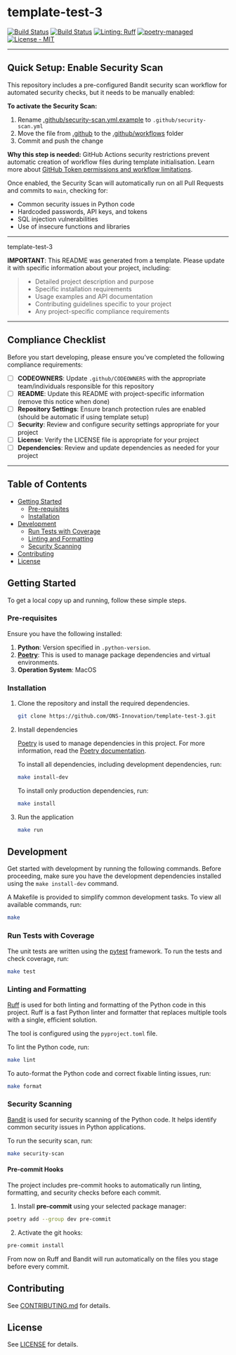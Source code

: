 # template-test-3

[![Build Status](https://github.com/ONS-Innovation/template-test-3/actions/workflows/ci.yml/badge.svg)](https://github.com/ONS-Innovation/template-test-3/actions/workflows/ci.yml) <!-- Uncomment after enabling Security Scan by renaming [security-scan.yml.example](.github/security-scan.yml.example) to security-scan.yml and moving it to the [.github/workflows](.github/workflows) folder [![Build Status](https://github.com/ONS-Innovation/template-test-3/actions/workflows/security-scan.yml/badge.svg)](https://github.com/ONS-Innovation/template-test-3/actions/workflows/security-scan.yml) -->
[![Build Status](https://github.com/ONS-Innovation/template-test-3/actions/workflows/codeql.yml/badge.svg)](https://github.com/ONS-Innovation/template-test-3/actions/workflows/codeql.yml)
[![Linting: Ruff](https://img.shields.io/endpoint?url=https://raw.githubusercontent.com/charliermarsh/ruff/main/assets/badge/v2.json)](https://github.com/astral-sh/ruff)
[![poetry-managed](https://img.shields.io/badge/poetry-managed-blue)](https://python-poetry.org/)
[![License - MIT](https://img.shields.io/badge/licence%20-MIT-1ac403.svg)](https://github.com/ONS-Innovation/template-test-3/blob/main/LICENSE)

---

## Quick Setup: Enable Security Scan

This repository includes a pre-configured Bandit security scan workflow for automated security checks, but it needs to be manually enabled:

**To activate the Security Scan:**

1. Rename [.github/security-scan.yml.example](.github/security-scan.yml.example) to `.github/security-scan.yml`
2. Move the file from [.github](.github) to the [.github/workflows](.github/workflows) folder
3. Commit and push the change

**Why this step is needed:**
GitHub Actions security restrictions prevent automatic creation of workflow files during template initialisation.
Learn more about [GitHub Token permissions and workflow limitations](https://docs.github.com/en/actions/security-guides/automatic-token-authentication#permissions-for-the-github_token).

Once enabled, the Security Scan will automatically run on all Pull Requests and commits to `main`, checking for:

- Common security issues in Python code
- Hardcoded passwords, API keys, and tokens
- SQL injection vulnerabilities
- Use of insecure functions and libraries

---

template-test-3

**IMPORTANT**: This README was generated from a template.
Please update it with specific information about your project, including:

> - Detailed project description and purpose
> - Specific installation requirements
> - Usage examples and API documentation
> - Contributing guidelines specific to your project
> - Any project-specific compliance requirements

---

## Compliance Checklist

Before you start developing, please ensure you've completed the following compliance requirements:

- [ ] **CODEOWNERS**: Update `.github/CODEOWNERS` with the appropriate team/individuals responsible for this repository
- [ ] **README**: Update this README with project-specific information (remove this notice when done)
- [ ] **Repository Settings**: Ensure branch protection rules are enabled (should be automatic if using template setup)
- [ ] **Security**: Review and configure security settings appropriate for your project
- [ ] **License**: Verify the LICENSE file is appropriate for your project
- [ ] **Dependencies**: Review and update dependencies as needed for your project

---

## Table of Contents

[//]: # (:TODO: Enable link checking once https://github.com/tcort/markdown-link-check/issues/250 is resolved.)
<!-- markdown-link-check-disable -->
- [Getting Started](#getting-started)
    - [Pre-requisites](#pre-requisites)
    - [Installation](#installation)
- [Development](#development)
    - [Run Tests with Coverage](#run-tests-with-coverage)
    - [Linting and Formatting](#linting-and-formatting)
    - [Security Scanning](#security-scanning)
- [Contributing](#contributing)
- [License](#license)
<!-- markdown-link-check-enable -->

## Getting Started

To get a local copy up and running, follow these simple steps.

### Pre-requisites

Ensure you have the following installed:

1. **Python**: Version specified in `.python-version`.
2. **[Poetry](https://python-poetry.org/)**: This is used to manage package dependencies and virtual
   environments.
3. **Operation System**: MacOS

### Installation

1. Clone the repository and install the required dependencies.

   ```bash
   git clone https://github.com/ONS-Innovation/template-test-3.git
   ```

2. Install dependencies

   [Poetry](https://python-poetry.org/) is used to manage dependencies in this project. For more information, read
   the [Poetry documentation](https://python-poetry.org/).

   To install all dependencies, including development dependencies, run:

   ```bash
   make install-dev
   ```

   To install only production dependencies, run:

   ```bash
   make install
   ```

3. Run the application

   ```bash
   make run
   ```

## Development

Get started with development by running the following commands.
Before proceeding, make sure you have the development dependencies installed using the `make install-dev` command.

A Makefile is provided to simplify common development tasks. To view all available commands, run:

```bash
make
```

### Run Tests with Coverage

The unit tests are written using the [pytest](https://docs.pytest.org/en/stable/) framework. To run the tests and check
coverage, run:

```bash
make test
```

### Linting and Formatting

[Ruff](https://github.com/astral-sh/ruff) is used for both linting and formatting of the Python code in this project.
Ruff is a fast Python linter and formatter that replaces multiple tools with a single, efficient solution.

The tool is configured using the `pyproject.toml` file.

To lint the Python code, run:

```bash
make lint
```

To auto-format the Python code and correct fixable linting issues, run:

```bash
make format
```

### Security Scanning

[Bandit](https://bandit.readthedocs.io/en/latest/) is used for security scanning of the Python code.
It helps identify common security issues in Python applications.

To run the security scan, run:

```bash
make security-scan
```

#### Pre-commit Hooks

The project includes pre-commit hooks to automatically run linting, formatting, and security checks before each commit.

1. Install **pre-commit** using your selected package manager:


```bash
poetry add --group dev pre-commit
```


2. Activate the git hooks:

```bash
pre-commit install
```

From now on Ruff and Bandit will run automatically on the files you stage before every commit.

## Contributing

See [CONTRIBUTING.md](CONTRIBUTING.md) for details.

## License

See [LICENSE](LICENSE) for details.
